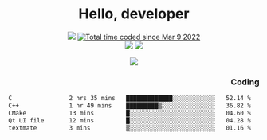 # <div align='center' >Hello, developer</div>

<div align='center'>
  <a ><img src="https://img.shields.io/badge/dynamic/json?url=https%3A%2F%2Fapi.swo.moe%2Fstats%2Fgithub%2FFree-Aaron-Li&query=count&color=181717&label=GitHub&labelColor=282c34&logo=github&suffix=+follows&cacheSeconds=3600"></a>
  <a href="https://wakatime.com/@fe40087f-8eae-48dc-9950-ad0633db1591"><img src="https://wakatime.com/badge/user/fe40087f-8eae-48dc-9950-ad0633db1591.svg" alt="Total time coded since Mar 9 2022" /></a>
</div>
<div align='center'>
  <a><img src="https://img.shields.io/badge/Rookie-blue?style=plastic&logo=c&logoColor=blue&labelColor=7a6d56"></a>
  <a><img src="https://img.shields.io/badge/Rookie-blue?style=plastic&logo=c%2B%2B&logoColor=blue&labelColor=7a6d56"></a> 
</div>

<p align="center">
  <img src="https://readme-typing-svg.demolab.com/?lines=你好!+开发者;Hello!+ developer&font=Fira%20Code&center=true&width=380&height=50&duration=4000&pause=1000">
</p>


<div align='right'>
  <h3>Coding</h3>
</div>

<!--START_SECTION:waka-->

```txt
C                2 hrs 35 mins   █████████████░░░░░░░░░░░░   52.14 %
C++              1 hr 49 mins    █████████▒░░░░░░░░░░░░░░░   36.82 %
CMake            13 mins         █░░░░░░░░░░░░░░░░░░░░░░░░   04.60 %
Qt UI file       12 mins         █░░░░░░░░░░░░░░░░░░░░░░░░   04.28 %
textmate         3 mins          ▒░░░░░░░░░░░░░░░░░░░░░░░░   01.16 %
```

<!--END_SECTION:waka-->




